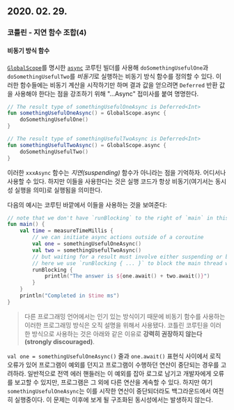 ## 2020. 02. 29.

### 코틀린 - 지연 함수 조합(4)

#### 비동기 방식 함수

[`GlobalScope`][kt-global-scope]를 명시한 [`async`][kt-async] 코루틴 빌더를 사용해 `doSomethingUsefulOne`과 `doSomethingUsefulTwo`를 *비동기*로 실행하는 비동기 방식 함수를 정의할 수 있다. 이러한 함수들에는 비동기 계산을 시작하기만 하며 결과 값을 얻으려면 `Deferred` 반환 값을 사용해야 한다는 점을 강조하기 위해 "...Async" 접미사를 붙여 명명한다.

```kotlin
// The result type of somethingUsefulOneAsync is Deferred<Int>
fun somethingUsefulOneAsync() = GlobalScope.async {
    doSomethingUsefulOne()
}

// The result type of somethingUsefulTwoAsync is Deferred<Int>
fun somethingUsefulTwoAsync() = GlobalScope.async {
    doSomethingUsefulTwo()
}
```

이러한 `xxxAsync` 함수는 *지연(suspending)* 함수가 아니라는 점을 기억하자. 어디서나 사용할 수 있다. 하지만 이들을 사용한다는 것은 실행 코드가 항상 비동기(여기서는 동시성 실행을 의미)로 실행됨을 의미한다. 

다음의 예시는 코루틴 바깥에서 이들을 사용하는 것을 보여준다:

```kotlin
// note that we don't have `runBlocking` to the right of `main` in this example
fun main() {
    val time = measureTimeMillis {
        // we can initiate async actions outside of a coroutine
        val one = somethingUsefulOneAsync()
        val two = somethingUsefulTwoAsync()
        // but waiting for a result must involve either suspending or blocking.
        // here we use `runBlocking { ... }` to block the main thread while waiting for the result
        runBlocking {
            println("The answer is ${one.await() + two.await()}")
        }
    }
    println("Completed in $time ms")
}
```

> 다른 프로그래밍 언어에서는 인기 있는 방식이기 때문에 비동기 함수를 사용하는 이러한 프로그래밍 방식은 오직 설명을 위해서 사용됐다. 코틀린 코루틴을 이러한 방식으로 사용하는 것은 아래와 같은 이유로 **강력히 권장하지 않는다(strongly discouraged)**.

`val one = somethingUsefulOneAsync()` 줄과 `one.await()` 표현식 사이에서 로직 오류가 있어 프로그램이 예외를 던지고 프로그램이 수행하던 연산이 중단되는 경우를 고려하라. 일반적으로 전역 에러 핸들러는 이 예외를 잡아 로그로 남기고 개발자에게 오류를 보고할 수 있지만, 프로그램은 그 외에 다른 연산을 계속할 수 있다. 하지만 여기 `somethingUsefulOneAsync`는 이를 시작한 연산이 중단되더라도 백그라운드에서 여전히 실행중이다. 이 문제는 이후에 보게 될 구조화된 동시성에서는 발생하지 않는다.



[kt-async]: https://kotlin.github.io/kotlinx.coroutines/kotlinx-coroutines-core/kotlinx.coroutines/async.html
[kt-global-scope]: https://kotlin.github.io/kotlinx.coroutines/kotlinx-coroutines-core/kotlinx.coroutines/-global-scope/index.html